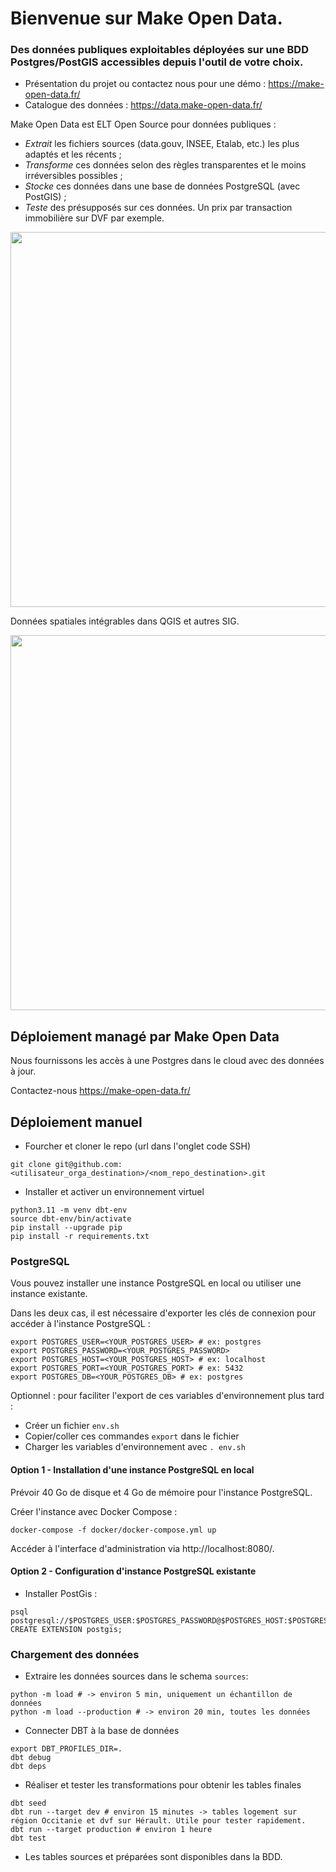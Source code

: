 # Bienvenue sur Make Open Data.


### Des données publiques exploitables déployées sur une BDD Postgres/PostGIS accessibles depuis l'outil de votre choix.

- Présentation du projet ou contactez nous pour une démo : https://make-open-data.fr/ 
- Catalogue des données : https://data.make-open-data.fr/


Make Open Data est ELT Open Source pour données publiques :

- *Extrait* les fichiers sources (data.gouv, INSEE, Etalab, etc.) les plus adaptés et les récents ; 
- *Transforme* ces données selon des règles transparentes et le moins irréversibles possibles ;
- *Stocke* ces données dans une base de données PostgreSQL (avec PostGIS) ;
- *Teste* des présupposés sur ces données. Un prix par transaction immobilière sur DVF par exemple.

<img src="assets/make-open-data-flow.png" width="600">



Données spatiales intégrables dans QGIS et autres SIG.

<img src="assets/demo-qgis.png" width="600">






## Déploiement managé par Make Open Data

Nous fournissons les accès à une Postgres dans le cloud avec des données à jour.

Contactez-nous https://make-open-data.fr/ 



## Déploiement manuel

- Fourcher et cloner le repo (url dans l'onglet code SSH)

```
git clone git@github.com:<utilisateur_orga_destination>/<nom_repo_destination>.git
``` 
- Installer et activer un environnement virtuel


```
python3.11 -m venv dbt-env 
source dbt-env/bin/activate
pip install --upgrade pip
pip install -r requirements.txt
``` 

### PostgreSQL

Vous pouvez installer une instance PostgreSQL en local ou utiliser une instance existante.

Dans les deux cas, il est nécessaire d'exporter les clés de connexion pour accéder à l'instance PostgreSQL :

```
export POSTGRES_USER=<YOUR_POSTGRES_USER> # ex: postgres
export POSTGRES_PASSWORD=<YOUR_POSTGRES_PASSWORD>
export POSTGRES_HOST=<YOUR_POSTGRES_HOST> # ex: localhost
export POSTGRES_PORT=<YOUR_POSTGRES_PORT> # ex: 5432
export POSTGRES_DB=<YOUR_POSTGRES_DB> # ex: postgres
```

Optionnel : pour faciliter l'export de ces variables d'environnement plus tard :

* Créer un fichier `env.sh`
* Copier/coller ces commandes `export` dans le fichier
* Charger les variables d'environnement avec `. env.sh`

#### Option 1 - Installation d'une instance PostgreSQL en local

Prévoir 40 Go de disque et 4 Go de mémoire pour l'instance PostgreSQL.

Créer l'instance avec Docker Compose :

`docker-compose -f docker/docker-compose.yml up`

Accéder à l'interface d'administration via http://localhost:8080/.


#### Option 2 - Configuration d'instance PostgreSQL existante


- Installer PostGis :

```
psql postgresql://$POSTGRES_USER:$POSTGRES_PASSWORD@$POSTGRES_HOST:$POSTGRES_PORT/$POSTGRES_DB
CREATE EXTENSION postgis;  
```

### Chargement des données

- Extraire les données sources dans le schema `sources`:

```
python -m load # -> environ 5 min, uniquement un échantillon de données
python -m load --production # -> environ 20 min, toutes les données
```


- Connecter DBT à la base de données

```
export DBT_PROFILES_DIR=.  
dbt debug
dbt deps
``` 


- Réaliser et tester les transformations pour obtenir les tables finales

```
dbt seed
dbt run --target dev # environ 15 minutes -> tables logement sur région Occitanie et dvf sur Hérault. Utile pour tester rapidement. 
dbt run --target production # environ 1 heure
dbt test
``` 

- Les tables sources et préparées sont disponibles dans la BDD.
